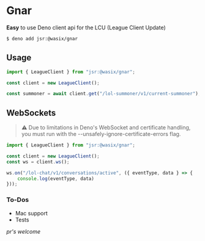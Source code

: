 # Gnar

**Easy** to use Deno client api for the LCU (League Client Update)

```bash
$ deno add jsr:@wasix/gnar
```

## Usage

```typescript
import { LeagueClient } from "jsr:@wasix/gnar";

const client = new LeagueClient();

const summoner = await client.get("/lol-summoner/v1/current-summoner");
```

## WebSockets

> ⚠️ Due to limitations in Deno's WebSocket and certificate handling, you must run with the --unsafely-ignore-certificate-errors flag.

```typescript
import { LeagueClient } from "jsr:@wasix/gnar";

const client = new LeagueClient();
const ws = client.ws();

ws.on("/lol-chat/v1/conversations/active", ({ eventType, data } => {
    console.log(eventType, data)
}));
```

### To-Dos

- Mac support
- Tests

_pr's welcome_
